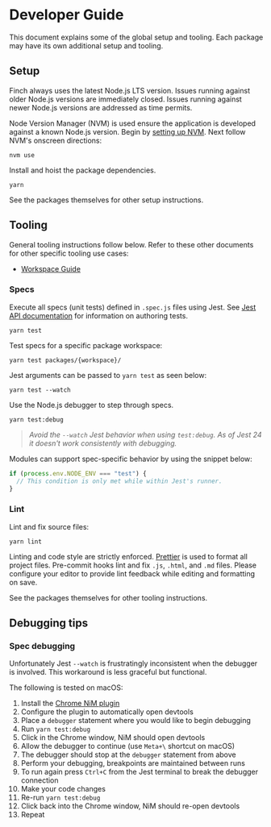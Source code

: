 # Developer Guide

This document explains some of the global setup and tooling. Each package may
have its own additional setup and tooling.

## Setup

Finch always uses the latest Node.js LTS version. Issues running against older
Node.js versions are immediately closed. Issues running against newer Node.js
versions are addressed as time permits.

Node Version Manager (NVM) is used ensure the application is developed against a
known Node.js version. Begin by [setting up
NVM](https://github.com/creationix/nvm). Next follow NVM's onscreen directions:

```
nvm use
```

Install and hoist the package dependencies.

```
yarn
```

See the packages themselves for other setup instructions.

## Tooling

General tooling instructions follow below. Refer to these other documents for
other specific tooling use cases:

- [Workspace Guide](Workspace%20Guide.md)

### Specs

Execute all specs (unit tests) defined in `.spec.js` files using Jest. See [Jest API documentation](https://jestjs.io/docs/en/api) for information on authoring tests.

```
yarn test
```

Test specs for a specific package workspace:

```
yarn test packages/{workspace}/
```

Jest arguments can be passed to `yarn test` as seen below:

```
yarn test --watch
```

Use the Node.js debugger to step through specs.

```
yarn test:debug
```

> _Avoid the `--watch` Jest behavior when using `test:debug`. As of Jest 24 it doesn't work consistently with debugging._

Modules can support spec-specific behavior by using the snippet below:

```js
if (process.env.NODE_ENV === "test") {
  // This condition is only met while within Jest's runner.
}
```

### Lint

Lint and fix source files:

```
yarn lint
```

Linting and code style are strictly enforced. [Prettier](https://prettier.io) is
used to format all project files. Pre-commit hooks lint and fix `.js`,
`.html`, and `.md` files. Please configure your editor to provide lint feedback
while editing and formatting on save.

See the packages themselves for other tooling instructions.

## Debugging tips

### Spec debugging

Unfortunately Jest `--watch` is frustratingly inconsistent when the debugger is involved. This workaround is less graceful but functional.

The following is tested on macOS:

1. Install the [Chrome NiM plugin](https://chrome.google.com/webstore/detail/nodejs-v8-inspector-manag/gnhhdgbaldcilmgcpfddgdbkhjohddkj)
1. Configure the plugin to automatically open devtools
1. Place a `debugger` statement where you would like to begin debugging
1. Run `yarn test:debug`
1. Click in the Chrome window, NiM should open devtools
1. Allow the debugger to continue (use `Meta+\` shortcut on macOS)
1. The debugger should stop at the `debugger` statement from above
1. Perform your debugging, breakpoints are maintained between runs
1. To run again press `Ctrl+C` from the Jest terminal to break the debugger connection
1. Make your code changes
1. Re-run `yarn test:debug`
1. Click back into the Chrome window, NiM should re-open devtools
1. Repeat
